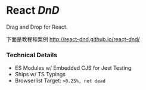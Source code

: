 # React *DnD*

Drag and Drop for React.

下面是教程和案例 http://react-dnd.github.io/react-dnd/

### Technical Details

- ES Modules w/ Embedded CJS for Jest Testing
- Ships w/ TS Typings
- Browserlist Target: `>0.25%, not dead`


